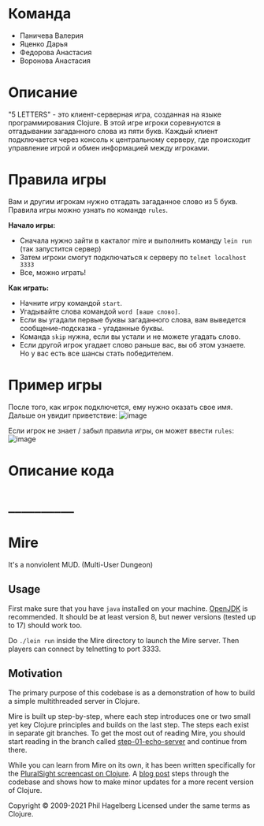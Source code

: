 # Команда
- Паничева Валерия
- Яценко Дарья
- Федорова Анастасия
- Воронова Анастасия
  
# Описание
"5 LETTERS" - это клиент-серверная игра, созданная на языке программирования Clojure. 
В этой игре игроки соревнуются в отгадывании загаданного слова из пяти букв. 
Каждый клиент подключается через консоль к центральному серверу, 
где происходит управление игрой и обмен информацией между игроками.

# Правила игры
Вам и другим игрокам нужно отгадать загаданное слово из 5 букв.
Правила игры можно узнать по команде `rules`.

**Начало игры:**

* Сначала нужно зайти в какталог mire и выполнить команду `lein run` (так запустится сервер)
* Затем игроки смогут подключаться к серверу по `telnet localhost 3333`
* Все, можно играть!
  
**Как играть:**

* Начните игру командой `start`.
* Угадывайте слова командой `word [ваше слово]`.
* Если вы угадали первые буквы загаданного слова, вам выведется сообщение-подсказка - угаданные буквы.
* Команда `skip` нужна, если вы устали и не можете угадать слово.
* Если другой игрок угадает слово раньше вас, вы об этом узнаете. Но у вас есть все шансы стать победителем.


# Пример игры
После того, как игрок подключется, ему нужно оказать свое имя.
Дальше он увидит приветствие:
![image](https://github.com/NonsmeNo/mire/assets/113109207/28e444c3-8638-43ce-9c1f-6c976d0b4527)

Если игрок не знает / забыл правила игры, он может ввести `rules`:
![image](https://github.com/NonsmeNo/mire/assets/113109207/abc781b3-08f3-479b-a3b3-0189e0057ef6)






# Описание кода


# __________
# Mire

It's a nonviolent MUD. (Multi-User Dungeon)

## Usage

First make sure that you have `java` installed on your
machine. [OpenJDK](https://adoptopenjdk.net) is recommended. It should
be at least version 8, but newer versions (tested up to 17) should work too.

Do `./lein run` inside the Mire directory to launch the Mire
server. Then players can connect by telnetting to port 3333.

## Motivation

The primary purpose of this codebase is as a demonstration of how to
build a simple multithreaded server in Clojure.

Mire is built up step-by-step, where each step introduces one or two
small yet key Clojure principles and builds on the last step. The
steps each exist in separate git branches. To get the most out of
reading Mire, you should start reading in the branch called
[step-01-echo-server](http://github.com/technomancy/mire/tree/01-echo-server)
and continue from there.

While you can learn from Mire on its own, it has been written
specifically for the [PluralSight screencast on
Clojure](https://www.pluralsight.com/courses/functional-programming-clojure).
A [blog post](https://technomancy.us/136) steps through the codebase
and shows how to make minor updates for a more recent version of Clojure.

Copyright © 2009-2021 Phil Hagelberg
Licensed under the same terms as Clojure.
